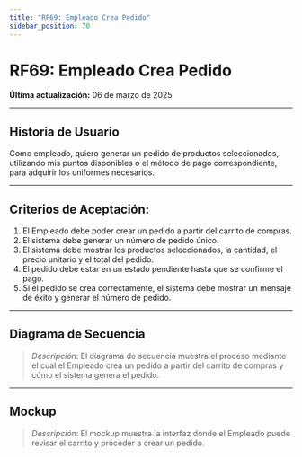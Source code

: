 ```yaml
---
title: "RF69: Empleado Crea Pedido"  
sidebar_position: 70
---
```


# RF69: Empleado Crea Pedido  

**Última actualización:** 06 de marzo de 2025  

---

## Historia de Usuario  

Como empleado, quiero generar un pedido de productos seleccionados, utilizando mis puntos disponibles o el método de pago correspondiente, para adquirir los uniformes necesarios.

---

## **Criterios de Aceptación:**  

1. El Empleado debe poder crear un pedido a partir del carrito de compras.  
2. El sistema debe generar un número de pedido único.  
3. El sistema debe mostrar los productos seleccionados, la cantidad, el precio unitario y el total del pedido.  
4. El pedido debe estar en un estado pendiente hasta que se confirme el pago.  
5. Si el pedido se crea correctamente, el sistema debe mostrar un mensaje de éxito y generar el número de pedido.  

---

## **Diagrama de Secuencia**  

> *Descripción*: El diagrama de secuencia muestra el proceso mediante el cual el Empleado crea un pedido a partir del carrito de compras y cómo el sistema genera el pedido.  

---

## **Mockup**  

> *Descripción*: El mockup muestra la interfaz donde el Empleado puede revisar el carrito y proceder a crear un pedido.  
